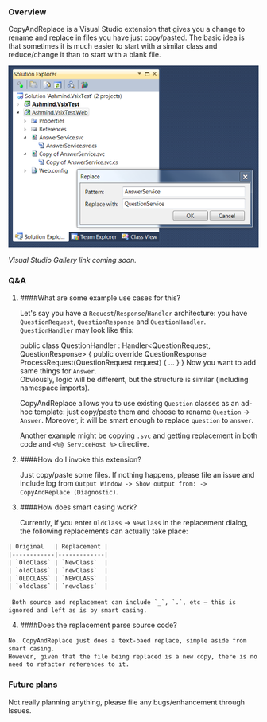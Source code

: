 ### Overview

CopyAndReplace is a Visual Studio extension that gives you a change to rename and replace in files you have just copy/pasted.
The basic idea is that sometimes it is much easier to start with a similar class and reduce/change it than to start with a blank file.

![]($about/screenshot.png)

*Visual Studio Gallery link coming soon.*

### Q&A

  1. ####What are some example use cases for this?

     Let's say you have a `Request`/`Response`/`Handler` architecture: you have `QuestionRequest`, `QuestionResponse` and `QuestionHandler`.
     `QuestionHandler` may look like this:
        
        public class QuestionHandler : Handler<QuestionRequest, QuestionResponse> {
            public override QuestionResponse ProcessRequest(QuestionRequest request) { ... }
        }
     Now you want to add same things for `Answer`.  
     Obviously, logic will be different, but the structure is similar (including namespace imports).  

     CopyAndReplace allows you to use existing `Question` classes as an ad-hoc template: just copy/paste them and choose to rename `Question` -> `Answer`.
     Moreover,  it will be smart enough to replace `question` to `answer`.

     Another example might be copying `.svc` and getting replacement in both code and `<%@ ServiceHost %>` directive.

  2. ####How do I invoke this extension?

     Just copy/paste some files. If nothing happens, please file an issue and include log from `Output Window -> Show output from: ->  CopyAndReplace (Diagnostic)`.

  3. ####How does smart casing work?

     Currently, if you enter `OldClass` -> `NewClass` in the replacement dialog, the following replacements can actually take place:
     
    | Original   | Replacement |
    |------------|-------------|
    | `OldClass` | `NewClass`  |
    | `oldClass` | `newClass`  |
    | `OLDCLASS` | `NEWCLASS`  |
    | `oldclass` | `newclass`  |
     
     Both source and replacement can include `_`, `.`, etc — this is ignored and left as is by smart casing.

  4. ####Does the replacement parse source code?

    No. CopyAndReplace just does a text-baed replace, simple aside from smart casing.
    However, given that the file being replaced is a new copy, there is no need to refactor references to it.

### Future plans

Not really planning anything, please file any bugs/enhancement through Issues.
